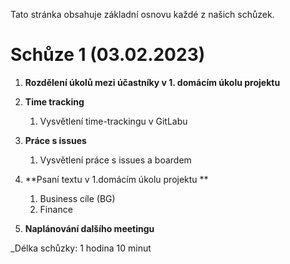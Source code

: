Tato stránka obsahuje základní osnovu každé z našich schůzek.


# **Schůze 1 (03.02.2023)**

1. **Rozdělení úkolů mezi účastníky v 1. domácím úkolu projektu**
    
2. **Time tracking**
   1. Vysvětlení time-trackingu v GitLabu
    
3. **Práce s issues**
   1. Vysvětlení práce s issues a boardem
   
4. **Psaní textu v 1.domácím úkolu projektu **
   1. Business cíle (BG) 
   2. Finance  

5. **Naplánování dalšího meetingu**

_Délka schůzky: 1 hodina 10 minut 